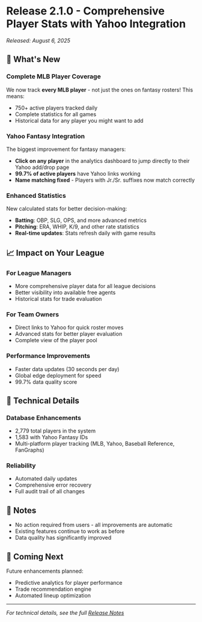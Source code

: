 # Release 2.1.0 - Comprehensive Player Stats with Yahoo Integration

*Released: August 6, 2025*

## 🎉 What's New

### Complete MLB Player Coverage
We now track **every MLB player** - not just the ones on fantasy rosters! This means:
- 750+ active players tracked daily
- Complete statistics for all games
- Historical data for any player you might want to add

### Yahoo Fantasy Integration
The biggest improvement for fantasy managers:
- **Click on any player** in the analytics dashboard to jump directly to their Yahoo add/drop page
- **99.7% of active players** have Yahoo links working
- **Name matching fixed** - Players with Jr./Sr. suffixes now match correctly

### Enhanced Statistics
New calculated stats for better decision-making:
- **Batting**: OBP, SLG, OPS, and more advanced metrics
- **Pitching**: ERA, WHIP, K/9, and other rate statistics
- **Real-time updates**: Stats refresh daily with game results

## 📈 Impact on Your League

### For League Managers
- More comprehensive player data for all league decisions
- Better visibility into available free agents
- Historical stats for trade evaluation

### For Team Owners  
- Direct links to Yahoo for quick roster moves
- Advanced stats for better player evaluation
- Complete view of the player pool

### Performance Improvements
- Faster data updates (30 seconds per day)
- Global edge deployment for speed
- 99.7% data quality score

## 🔧 Technical Details

### Database Enhancements
- 2,779 total players in the system
- 1,583 with Yahoo Fantasy IDs
- Multi-platform player tracking (MLB, Yahoo, Baseball Reference, FanGraphs)

### Reliability
- Automated daily updates
- Comprehensive error recovery
- Full audit trail of all changes

## 📝 Notes

- No action required from users - all improvements are automatic
- Existing features continue to work as before
- Data quality has significantly improved

## 🚀 Coming Next

Future enhancements planned:
- Predictive analytics for player performance
- Trade recommendation engine
- Automated lineup optimization

---

*For technical details, see the full [Release Notes](./RELEASE_NOTES.md)*